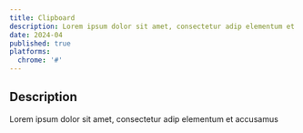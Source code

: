 ```yaml
---
title: Clipboard
description: Lorem ipsum dolor sit amet, consectetur adip elementum et accusamus
date: 2024-04
published: true
platforms:
  chrome: '#'
---
```


## Description

Lorem ipsum dolor sit amet, consectetur adip elementum et accusamus
